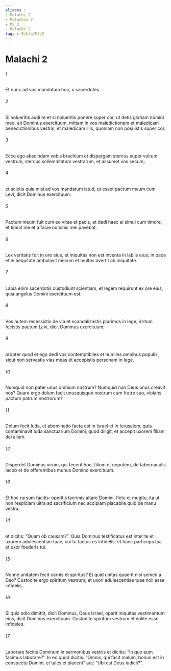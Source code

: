 ```yaml
---
aliases : 
- Malachi 2
- Malachie 2
- Ml 2
- Malachi 2
tags : Bible/Ml/2
---
```


# Malachi 2

###### 1
Et nunc ad vos mandatum hoc, o sacerdotes. 
###### 2
Si nolueritis audi re et si nolueritis ponere super cor, ut detis gloriam nomini meo, ait Dominus exercituum, mittam in vos maledictionem et maledicam benedictionibus vestris; et maledicam illis, quoniam non posuistis super cor.
###### 3
Ecce ego abscindam vobis brachium et dispergam stercus super vultum vestrum, stercus sollemnitatum vestrarum, et assumet vos secum;
###### 4
et scietis quia misi ad vos mandatum istud, ut esset pactum meum cum Levi, dicit Dominus exercituum.
###### 5
Pactum meum fuit cum eo vitae et pacis, et dedi haec ei simul cum timore, et timuit me et a facie nominis mei pavebat.
###### 6
Lex veritatis fuit in ore eius, et iniquitas non est inventa in labiis eius; in pace et in aequitate ambulavit mecum et multos avertit ab iniquitate.
###### 7
Labia enim sacerdotis custodiunt scientiam, et legem requirunt ex ore eius, quia angelus Domini exercituum est.
###### 8
Vos autem recessistis de via et scandalizastis plurimos in lege; irritum fecistis pactum Levi, dicit Dominus exercituum;
###### 9
propter quod et ego dedi vos contemptibiles et humiles omnibus populis, sicut non servastis vias meas et accepistis personam in lege.
###### 10
Numquid non pater unus omnium nostrum? Numquid non Deus unus creavit nos? Quare ergo dolum facit unusquisque nostrum cum fratre suo, violans pactum patrum nostrorum? 
###### 11
Dolum fecit Iuda, et abominatio facta est in Israel et in Ierusalem, quia contaminavit Iuda sanctuarium Domini, quod diligit, et accepit uxorem filiam dei alieni. 
###### 12
Disperdet Dominus virum, qui fecerit hoc, filium et nepotem, de tabernaculis Iacob et de offerentibus munus Domino exercituum.
###### 13
Et hoc rursum facitis: operitis lacrimis altare Domini, fletu et mugitu, ita ut non respiciam ultra ad sacrificium nec accipiam placabile quid de manu vestra; 
###### 14
et dicitis: “Quam ob causam?”. Quia Dominus testificatus est inter te et uxorem adulescentiae tuae, cui tu factus es infidelis; et haec particeps tua et uxor foederis tui. 
###### 15
Nonne unitatem fecit carnis et spiritus? Et quid unitas quaerit nisi semen a Deo? Custodite ergo spiritum vestrum; et uxori adulescentiae tuae noli esse infidelis. 
###### 16
Si quis odio dimittit, dicit Dominus, Deus Israel, operit iniquitas vestimentum eius, dicit Dominus exercituum. Custodite spiritum vestrum et nolite esse infideles. 
###### 17
Laborare facitis Dominum in sermonibus vestris et dicitis: “In quo eum facimus laborare?”. In eo quod dicitis: “Omnis, qui facit malum, bonus est in conspectu Domini, et tales ei placent” aut: “Ubi est Deus iudicii?”.

